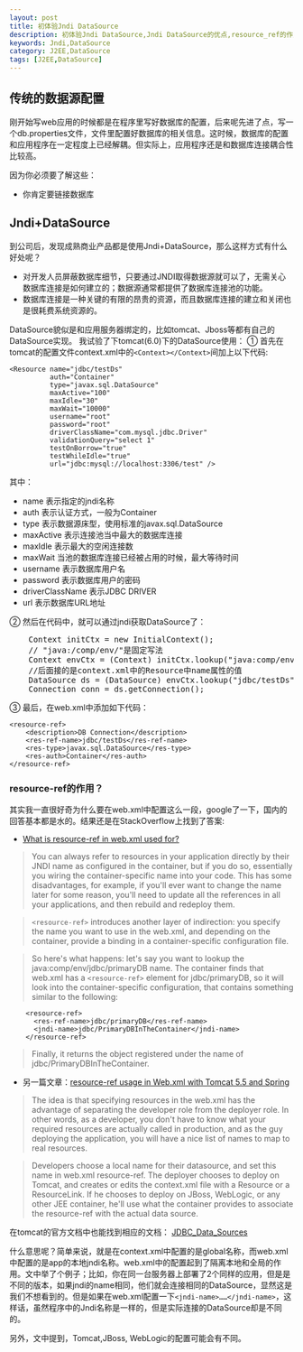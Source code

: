 ```yaml
---
layout: post
title: 初体验Jndi DataSource
description: 初体验Jndi DataSource,Jndi DataSource的优点,resource_ref的作用
keywords: Jndi,DataSource
category: J2EE,DataSource
tags: [J2EE,DataSource]
---
```


传统的数据源配置
---------------

刚开始写web应用的时候都是在程序里写好数据库的配置，后来呢先进了点，写一个db.properties文件，文件里配置好数据库的相关信息。这时候，数据库的配置和应用程序在一定程度上已经解耦。但实际上，应用程序还是和数据库连接耦合性比较高。

因为你必须要了解这些：
- 你肯定要链接数据库



Jndi+DataSource
-------------

到公司后，发现成熟商业产品都是使用Jndi+DataSource，那么这样方式有什么好处呢？

- 对开发人员屏蔽数据库细节，只要通过JNDI取得数据源就可以了，无需关心数据库连接是如何建立的；数据源通常都提供了数据库连接池的功能。
- 数据库连接是一种关键的有限的昂贵的资源，而且数据库连接的建立和关闭也是很耗费系统资源的。

DataSource貌似是和应用服务器绑定的，比如tomcat、Jboss等都有自己的DataSource实现。
我试验了下tomcat(6.0)下的DataSource使用：
① 首先在tomcat的配置文件context.xml中的`<Context></Context>`间加上以下代码:

	<Resource name="jdbc/testDs" 
              auth="Container" 
              type="javax.sql.DataSource"  
              maxActive="100" 
              maxIdle="30"    
              maxWait="10000"   
              username="root"       
              password="root"
              driverClassName="com.mysql.jdbc.Driver"
              validationQuery="select 1" 
              testOnBorrow="true"
              testWhileIdle="true"
              url="jdbc:mysql://localhost:3306/test" />

其中：
- name 表示指定的jndi名称
- auth 表示认证方式，一般为Container
- type 表示数据源床型，使用标准的javax.sql.DataSource
- maxActive 表示连接池当中最大的数据库连接
- maxIdle 表示最大的空闲连接数
- maxWait 当池的数据库连接已经被占用的时候，最大等待时间
- username 表示数据库用户名
- password 表示数据库用户的密码
- driverClassName 表示JDBC DRIVER
- url 表示数据库URL地址

② 然后在代码中，就可以通过jndi获取DataSource了：
<pre class="brush: java">
	Context initCtx = new InitialContext();
	// "java:/comp/env/"是固定写法
	Context envCtx = (Context) initCtx.lookup("java:comp/env");
	//后面接的是context.xml中的Resource中name属性的值
	DataSource ds = (DataSource) envCtx.lookup("jdbc/testDs");
	Connection conn = ds.getConnection();
</pre>

③ 最后，在web.xml中添加如下代码：

	<resource-ref>
		<description>DB Connection</description>
		<res-ref-name>jdbc/testDs</res-ref-name>
		<res-type>javax.sql.DataSource</res-type>
		<res-auth>Container</res-auth>
	</resource-ref>

	
### resource-ref的作用？
其实我一直很好奇为什么要在web.xml中配置这么一段，google了一下，国内的回答基本都是水的。结果还是在StackOverflow上找到了答案:

- [What is resource-ref in web.xml used for?](http://stackoverflow.com/questions/2887967/what-is-resource-ref-in-web-xml-used-for)

> You can always refer to resources in your application directly by their JNDI name as configured in the container, but if you do so, essentially you wiring the container-specific name into your code. This has some disadvantages, for example, if you'll ever want to change the name later for some reason, you'll need to update all the references in all your applications, and then rebuild and redeploy them.

> `<resource-ref>` introduces another layer of indirection: you specify the name you want to use in the web.xml, and depending on the container, provide a binding in a container-specific configuration file.

> So here's what happens: let's say you want to lookup the java:comp/env/jdbc/primaryDB name. The container finds that web.xml has a `<resource-ref>` element for jdbc/primaryDB, so it will look into the container-specific configuration, that contains something similar to the following:

		<resource-ref>
		  <res-ref-name>jdbc/primaryDB</res-ref-name>
		  <jndi-name>jdbc/PrimaryDBInTheContainer</jndi-name>
		</resource-ref>

> Finally, it returns the object registered under the name of jdbc/PrimaryDBInTheContainer.

- 另一篇文章：[resource-ref usage in Web.xml with Tomcat 5.5 and Spring](http://stackoverflow.com/questions/9078511/resource-ref-usage-in-web-xml-with-tomcat-5-5-and-spring)

> The idea is that specifying resources in the web.xml has the advantage of separating the developer role from the deployer role. In other words, as a developer, you don't have to know what your required resources are actually called in production, and as the guy deploying the application, you will have a nice list of names to map to real resources.

> Developers choose a local name for their datasource, and set this name in web.xml resource-ref. The deployer chooses to deploy on Tomcat, and creates or edits the context.xml file with a Resource or a ResourceLink. If he chooses to deploy on JBoss, WebLogic, or any other JEE container, he'll use what the container provides to associate the resource-ref with the actual data source.

在tomcat的官方文档中也能找到相应的文档：
[JDBC_Data_Sources](http://tomcat.apache.org/tomcat-5.5-doc/jndi-resources-howto.html#JDBC_Data_Sources)

什么意思呢？简单来说，就是在context.xml中配置的是global名称，而web.xml中配置的是app的本地jndi名称。web.xml中的配置起到了隔离本地和全局的作用。文中举了个例子；比如，你在同一台服务器上部署了2个同样的应用，但是是不同的版本，如果jndi的name相同，他们就会连接相同的DataSource，显然这是我们不想看到的。但是如果在web.xml配置一下`<jndi-name>……</jndi-name>`，这样话，虽然程序中的Jndi名称是一样的，但是实际连接的DataSource却是不同的。

另外，文中提到，Tomcat,JBoss, WebLogic的配置可能会有不同。
